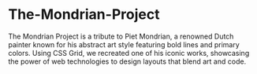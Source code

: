 # The-Mondrian-Project
 The Mondrian Project is a tribute to Piet Mondrian, a renowned Dutch painter known for his abstract art style featuring bold lines and primary colors. Using CSS Grid, we recreated one of his iconic works, showcasing the power of web technologies to design layouts that blend art and code.
